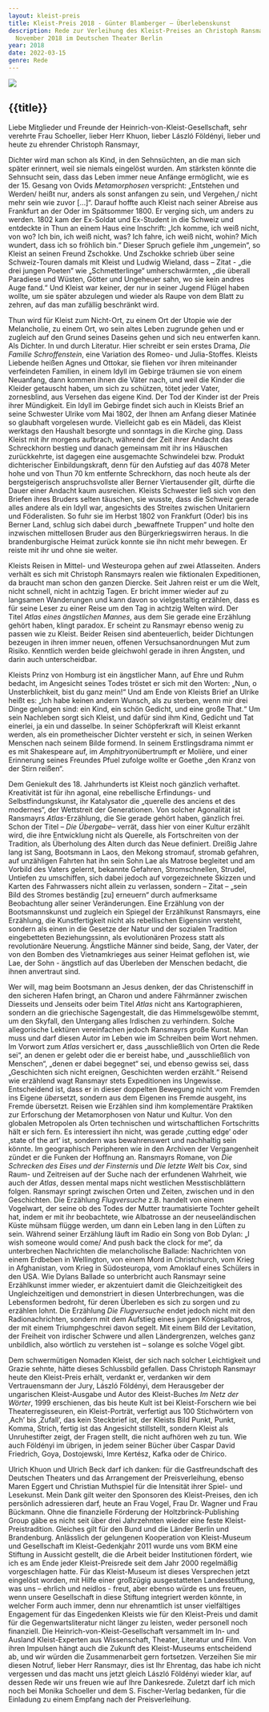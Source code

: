 ```yaml
---
layout: kleist-preis
title: Kleist-Preis 2018 - Günter Blamberger – Überlebenskunst
description: Rede zur Verleihung des Kleist-Preises an Christoph Ransmayr am 18.
  November 2018 im Deutschen Theater Berlin
year: 2018
date: 2022-03-15
genre: Rede
---
```



![](/static/img/logos/logo-kleist-preis-crop.png)

## {{title}}

Liebe Mitglieder und Freunde der Heinrich-von-Kleist-Gesellschaft, sehr verehrte Frau Schoeller, lieber Herr Khuon, lieber László Földényi, lieber und heute zu ehrender Christoph Ransmayr,

Dichter wird man schon als Kind, in den Sehnsüchten, an die man sich später erinnert, weil sie niemals eingelöst wurden. Am stärksten könnte die Sehnsucht sein, dass das Leben immer neue Anfänge ermöglicht, wie es der 15. Gesang von Ovids *Metamorphosen* verspricht: „Entstehen und Werden/ heißt nur, anders als sonst anfangen zu sein, und Vergehen,/ nicht mehr sein wie zuvor \[...]“. Darauf hoffte auch Kleist nach seiner Abreise aus Frankfurt an der Oder im Spätsommer 1800. Er verging sich, um anders zu werden. 1802 kam der Ex-Soldat und Ex-Student in die Schweiz und entdeckte in Thun an einem Haus eine Inschrift: „Ich komme, ich weiß nicht, von wo? Ich bin, ich weiß nicht, was? Ich fahre, ich weiß nicht, wohin? Mich wundert, dass ich so fröhlich bin.“ Dieser Spruch gefiele ihm „ungemein“, so Kleist an seinen Freund Zschokke. Und Zschokke schrieb über seine Schweiz-Touren damals mit Kleist und Ludwig Wieland, dass – Zitat - „die drei jungen Poeten“ wie „Schmetterlinge“ umherschwärmten, „die überall Paradiese und Wüsten, Götter und Ungeheuer sahn, wo sie kein andres Auge fand.“ Und Kleist war keiner, der nur in seiner Jugend Flügel haben wollte, um sie später abzulegen und wieder als Raupe von dem Blatt zu zehren, auf das man zufällig beschränkt wird. 

Thun wird für Kleist zum Nicht-Ort, zu einem Ort der Utopie wie der Melancholie, zu einem Ort, wo sein altes Leben zugrunde gehen und er zugleich auf den Grund seines Daseins gehen und sich neu entwerfen kann. Als Dichter. In und durch Literatur. Hier schreibt er sein erstes Drama, *Die Familie Schroffenstein*, eine Variation des Romeo- und Julia-Stoffes. Kleists Liebende heißen Agnes und Ottokar, sie fliehen vor ihren miteinander verfeindeten Familien, in einem Idyll im Gebirge träumen sie von einem Neuanfang, dann kommen ihnen die Väter nach, und weil die Kinder die Kleider getauscht haben, um sich zu schützen, tötet jeder Vater, zornesblind, aus Versehen das eigene Kind. Der Tod der Kinder ist der Preis ihrer Mündigkeit. Ein Idyll im Gebirge findet sich auch in Kleists Brief an seine Schwester Ulrike vom Mai 1802, der Ihnen am Anfang dieser Matinée so glaubhaft vorgelesen wurde. Vielleicht gab es ein Mädeli, das Kleist werktags den Haushalt besorgte und sonntags in die Kirche ging. Dass Kleist mit ihr morgens aufbrach, während der Zeit ihrer Andacht das Schreckhorn bestieg und danach gemeinsam mit ihr ins Häuschen zurückkehrte, ist dagegen eine ausgemachte Schwindelei bzw. Produkt dichterischer Einbildungskraft, denn für den Aufstieg auf das 4078 Meter hohe und von Thun 70 km entfernte Schreckhorn, das noch heute als der bergsteigerisch anspruchsvollste aller Berner Viertausender gilt, dürfte die Dauer einer Andacht kaum ausreichen. Kleists Schwester ließ sich von den Briefen ihres Bruders selten täuschen, sie wusste, dass die Schweiz gerade alles andere als ein Idyll war, angesichts des Streites zwischen Unitariern und Föderalisten. So fuhr sie im Herbst 1802 von Frankfurt (Oder) bis ins Berner Land, schlug sich dabei durch „bewaffnete Truppen“ und holte den inzwischen mittellosen Bruder aus den Bürgerkriegswirren heraus. In die brandenburgische Heimat zurück konnte sie ihn nicht mehr bewegen. Er reiste mit ihr und ohne sie weiter.

Kleists Reisen in Mittel- und Westeuropa gehen auf zwei Atlasseiten. Anders verhält es sich mit Christoph Ransmayrs realen wie fiktionalen Expeditionen, da braucht man schon den ganzen Diercke. Seit Jahren reist er um die Welt, nicht schnell, nicht in achtzig Tagen. Er bricht immer wieder auf zu langsamen Wanderungen und kann davon so vielgestaltig erzählen, dass es für seine Leser zu einer Reise um den Tag in achtzig Welten wird. Der Titel *Atlas eines ängstlichen Mannes*, aus dem Sie gerade eine Erzählung gehört haben, klingt paradox. Er scheint zu Ransmayr ebenso wenig zu passen wie zu Kleist. Beider Reisen sind abenteuerlich, beider Dichtungen bezeugen in ihren immer neuen, offenen Versuchsanordnungen Mut zum Risiko. Kenntlich werden beide gleichwohl gerade in ihren Ängsten, und darin auch unterscheidbar. 

Kleists Prinz von Homburg ist ein ängstlicher Mann, auf Ehre und Ruhm bedacht, im Angesicht seines Todes tröstet er sich mit den Worten: „Nun, o Unsterblichkeit, bist du ganz mein!“ Und am Ende von Kleists Brief an Ulrike heißt es: „Ich habe keinen andern Wunsch, als zu sterben, wenn mir drei Dinge gelungen sind: ein Kind, ein schön Gedicht, und eine große That.“ Um sein Nachleben sorgt sich Kleist, und dafür sind ihm Kind, Gedicht und Tat einerlei, ja ein und dasselbe. In seiner Schöpferkraft will Kleist erkannt werden, als ein prometheischer Dichter versteht er sich, in seinen Werken Menschen nach seinem Bilde formend. In seinem Erstlingsdrama nimmt er es mit Shakespeare auf, im *Amphitryon*übertrumpft er Molière, und einer Erinnerung seines Freundes Pfuel zufolge wollte er Goethe „den Kranz von der Stirn reißen“.

Dem Geniekult des 18. Jahrhunderts ist Kleist noch gänzlich verhaftet. Kreativität ist für ihn agonal, eine rebellische Erfindungs- und Selbstfindungskunst, ihr Katalysator die „querelle des anciens et des modernes“, der Wettstreit der Generationen. Von solcher Agonalität ist Ransmayrs *Atlas*-Erzählung, die Sie gerade gehört haben, gänzlich frei. Schon der Titel – *Die Übergabe*– verrät, dass hier von einer Kultur erzählt wird, die ihre Entwicklung nicht als Querelle, als Fortschreiten von der Tradition, als Überholung des Alten durch das Neue definiert. Dreißig Jahre lang ist Sang, Bootsmann in Laos, den Mekong stromauf, stromab gefahren, auf unzähligen Fahrten hat ihn sein Sohn Lae als Matrose begleitet und am Vorbild des Vaters gelernt, bekannte Gefahren, Stromschnellen, Strudel, Untiefen zu umschiffen, sich dabei jedoch auf vorgezeichnete Skizzen und Karten des Fahrwassers nicht allein zu verlassen, sondern – Zitat – „sein Bild des Stromes beständig \[zu] erneuern“ durch aufmerksame Beobachtung aller seiner Veränderungen. Eine Erzählung von der Bootsmannskunst und zugleich ein Spiegel der Erzählkunst Ransmayrs, eine Erzählung, die Kunstfertigkeit nicht als rebellischen Eigensinn versteht, sondern als einen in die Gesetze der Natur und der sozialen Tradition eingebetteten Beziehungssinn, als evolutionären Prozess statt als revolutionäre Neuerung. Ängstliche Männer sind beide, Sang, der Vater, der von den Bomben des Vietnamkrieges aus seiner Heimat geflohen ist, wie Lae, der Sohn - ängstlich auf das Überleben der Menschen bedacht, die ihnen anvertraut sind. 

Wer will, mag beim Bootsmann an Jesus denken, der das Christenschiff in den sicheren Hafen bringt, an Charon und andere Fährmänner zwischen Diesseits und Jenseits oder beim Titel *Atlas* nicht ans Kartographieren, sondern an die griechische Sagengestalt, die das Himmelsgewölbe stemmt, um den Skyfall, den Untergang alles Irdischen zu verhindern. Solche allegorische Lektüren vereinfachen jedoch Ransmayrs große Kunst. Man muss und darf diesen Autor im Leben wie im Schreiben beim Wort nehmen. Im Vorwort zum *Atlas* versichert er, dass „ausschließlich von Orten die Rede sei“, an denen er gelebt oder die er bereist habe, und „ausschließlich von Menschen“, „denen er dabei begegnet“ sei, und ebenso gewiss sei, dass „Geschichten sich nicht ereignen, Geschichten werden erzählt.“ Reisend wie erzählend wagt Ransmayr stets Expeditionen ins Ungewisse. Entscheidend ist, dass er in dieser doppelten Bewegung nicht vom Fremden ins Eigene *über*setzt, sondern aus dem Eigenen ins Fremde ausgeht, ins Fremde übersetzt. Reisen wie Erzählen sind ihm komplementäre Praktiken zur Erforschung der Metamorphosen von Natur und Kultur. Von den globalen Metropolen als Orten technischen und wirtschaftlichen Fortschritts hält er sich fern. Es interessiert ihn nicht, was gerade ‚cutting edge’ oder ‚state of the art’ ist, sondern was bewahrenswert und nachhaltig sein könnte. Im geographisch Peripheren wie in den Archiven der Vergangenheit zündet er die Funken der Hoffnung an. Ransmayrs Romane, von *Die Schrecken des Eises und der Finsternis* und *Die letzte Welt* bis *Cox*, sind Raum- und Zeitreisen auf der Suche nach der erfundenen Wahrheit, wie auch der *Atlas*, dessen mental maps nicht westlichen Messtischblättern folgen. Ransmayr springt zwischen Orten und Zeiten, zwischen und in den Geschichten. Die Erzählung *Flugversuche* z.B. handelt von einem Vogelwart, der seine ob des Todes der Mutter traumatisierte Tochter geheilt hat, indem er mit ihr beobachtete, wie Albatrosse an der neuseeländischen Küste mühsam flügge werden, um dann ein Leben lang in den Lüften zu sein. Während seiner Erzählung läuft im Radio ein Song von Bob Dylan: „I wish someone would come/ And push back the clock for me“, da unterbrechen Nachrichten die melancholische Ballade: Nachrichten von einem Erdbeben in Wellington, von einem Mord in Christchurch, vom Krieg in Afghanistan, vom Krieg in Südosteuropa, vom Amoklauf eines Schülers in den USA. Wie Dylans Ballade so unterbricht auch Ransmayr seine Erzählkunst immer wieder, er akzentuiert damit die Gleichzeitigkeit des Ungleichzeitigen und demonstriert in diesen Unterbrechungen, was die Lebensformen bedroht, für deren Überleben es sich zu sorgen und zu erzählen lohnt. Die Erzählung *Die Flugversuche* endet jedoch nicht mit den Radionachrichten, sondern mit dem Aufstieg eines jungen Königsalbatros, der mit einem Triumphgeschrei davon segelt. Mit einem Bild der Levitation, der Freiheit von irdischer Schwere und allen Ländergrenzen, welches ganz unbildlich, also wörtlich zu verstehen ist – solange es solche Vögel gibt.  

Dem schwermütigen Nomaden Kleist, der sich nach solcher Leichtigkeit und Grazie sehnte, hätte dieses Schlussbild gefallen. Dass Christoph Ransmayr heute den Kleist-Preis erhält, verdankt er, verdanken wir dem Vertrauensmann der Jury, László Földényi, dem Herausgeber der ungarischen Kleist-Ausgabe und Autor des Kleist-Buches *Im Netz der Wörter*, 1999 erschienen, das bis heute Kult ist bei Kleist-Forschern wie bei Theaterregisseuren, ein Kleist-Porträt, verfertigt aus 100 Stichwörtern von ‚Ach’ bis ‚Zufall’, das kein Steckbrief ist, der Kleists Bild Punkt, Punkt, Komma, Strich, fertig ist das Angesicht stillstellt, sondern Kleist als Unruhestifter zeigt, der Fragen stellt, die nicht aufhören weh zu tun. Wie auch Földényi im übrigen, in jedem seiner Bücher über Caspar David Friedrich, Goya, Dostojewski, Imre Kertész, Kafka oder de Chirico.

Ulrich Khuon und Ulrich Beck darf ich danken: für die Gastfreundschaft des Deutschen Theaters und das Arrangement der Preisverleihung, ebenso Maren Eggert und Christian Muthspiel für die Intensität ihrer Spiel- und Lesekunst. Mein Dank gilt weiter den Sponsoren des Kleist-Preises, den ich persönlich adressieren darf, heute an Frau Vogel, Frau Dr. Wagner und Frau Bückmann. Ohne die finanzielle Förderung der Holtzbrinck-Publishing Group gäbe es nicht seit über drei Jahrzehnten wieder eine feste Kleist-Preistradition. Gleiches gilt für den Bund und die Länder Berlin und Brandenburg. Anlässlich der gelungenen Kooperation von Kleist-Museum und Gesellschaft im Kleist-Gedenkjahr 2011 wurde uns vom BKM eine Stiftung in Aussicht gestellt, die die Arbeit beider Institutionen fördert, wie ich es am Ende jeder Kleist-Preisrede seit dem Jahr 2000 regelmäßig vorgeschlagen hatte. Für das Kleist-Museum ist dieses Versprechen jetzt eingelöst worden, mit Hilfe einer großzügig ausgestatteten Landesstiftung, was uns – ehrlich und neidlos - freut, aber ebenso würde es uns freuen, wenn unsere Gesellschaft in diese Stiftung integriert werden könnte, in welcher Form auch immer, denn nur ehrenamtlich ist unser vielfältiges Engagement für das Eingedenken Kleists wie für den Kleist-Preis und damit für die Gegenwartsliteratur nicht länger zu leisten, weder personell noch finanziell. Die Heinrich-von-Kleist-Gesellschaft versammelt im In- und Ausland Kleist-Experten aus Wissenschaft, Theater, Literatur und Film. Von ihren Impulsen hängt auch die Zukunft des Kleist-Museums entscheidend ab, und wir würden die Zusammenarbeit gern fortsetzen. Verzeihen Sie mir diesen Notruf, lieber Herr Ransmayr, dies ist Ihr Ehrentag, das habe ich nicht vergessen und das macht uns jetzt gleich László Földényi wieder klar, auf dessen Rede wir uns freuen wie auf Ihre Dankesrede. Zuletzt darf ich mich noch bei Monika Schoeller und dem S. Fischer-Verlag bedanken, für die Einladung zu einem Empfang nach der Preisverleihung.